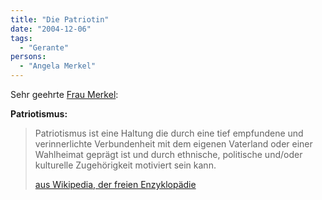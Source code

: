 ```yaml
---
title: "Die Patriotin"
date: "2004-12-06"
tags:
  - "Gerante"
persons:
  - "Angela Merkel"
---
```


Sehr geehrte [Frau Merkel](http://www.n-tv.de/5458459.html):

**Patriotismus:**

> Patriotismus ist eine Haltung die durch eine tief empfundene und verinnerlichte Verbundenheit mit dem eigenen Vaterland oder einer Wahlheimat geprägt ist und durch ethnische, politische und/oder kulturelle Zugehörigkeit motiviert sein kann.
>
> [aus Wikipedia, der freien Enzyklopädie](http://de.wikipedia.org/wiki/Patriotismus)
